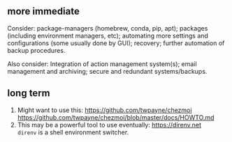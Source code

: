 
## more immediate

Consider: package-managers (homebrew, conda, pip, apt); packages (including
environment managers, etc); automating more settings and configurations (some
usually done by GUI); recovery; further automation of backup procedures.

Also consider: Integration of action management system(s); email management and
archiving; secure and redundant systems/backups.


## long term

1. Might want to use this: https://github.com/twpayne/chezmoi  
   https://github.com/twpayne/chezmoi/blob/master/docs/HOWTO.md
2. This may be a powerful tool to use eventually: https://direnv.net  
   `direnv` is a shell environment switcher.


